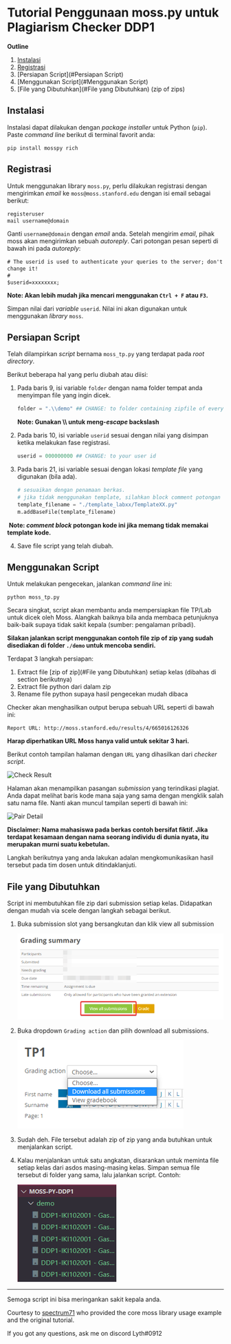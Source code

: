 # Tutorial Penggunaan moss.py untuk Plagiarism Checker DDP1

**Outline**

1. [Instalasi](#Instalasi)
2. [Registrasi](#Registrasi)
3. [Persiapan Script](#Persiapan Script)
4. [Menggunakan Script](#Menggunakan Script)
5. [File yang Dibutuhkan](#File yang Dibutuhkan) (zip of zips)

## Instalasi 
Instalasi dapat dilakukan dengan *package installer* untuk Python (``pip``). Paste *command line* berikut di terminal favorit anda:

```
pip install mosspy rich
```

## Registrasi
Untuk menggunakan library ``moss.py``, perlu dilakukan registrasi dengan mengirimkan *email* ke ``moss@moss.stanford.edu`` dengan isi email sebagai berikut: 

```
registeruser
mail username@domain
```

Ganti ``username@domain`` dengan *email* anda. Setelah mengirim *email*, pihak moss akan mengirimkan sebuah *autoreply*. Cari potongan pesan seperti di bawah ini pada *autoreply*:

```
# The userid is used to authenticate your queries to the server; don't change it!
#
$userid=xxxxxxxx; 
```
**Note: Akan lebih mudah jika mencari menggunakan ``Ctrl + F`` atau ``F3``.**

Simpan nilai dari *variable* ``userid``. Nilai ini akan digunakan untuk menggunakan *library* ``moss``. 

## Persiapan Script
Telah dilampirkan *script* bernama ``moss_tp.py`` yang terdapat pada *root directory*.

Berikut beberapa hal yang perlu diubah atau diisi: 
1. Pada baris 9, isi variable `folder` dengan nama folder tempat anda menyimpan file yang ingin dicek.

   ```python
   folder = ".\\demo" ## CHANGE: to folder containing zipfile of every class 
   ```

   **Note: Gunakan \\\ untuk meng-*escape* backslash**

2. Pada baris 10, isi variable `userid` sesuai dengan nilai yang disimpan ketika melakukan fase registrasi.

   ```python
   userid = 000000000 ## CHANGE: to your user id	
   ```

2. Pada baris 21, isi variable sesuai dengan lokasi *template file* yang digunakan (bila ada).

   ```python
   # sesuaikan dengan penamaan berkas.
   # jika tidak menggunakan template, silahkan block comment potongan kode ini
   template_filename = "./template_labxx/TemplateXX.py"
   m.addBaseFile(template_filename)
   ```

​		**Note: *comment block* potongan kode ini jika memang tidak memakai template kode.**

4. Save file script yang telah diubah.

## Menggunakan Script

Untuk melakukan pengecekan, jalankan *command line* ini:

```
python moss_tp.py
```
Secara singkat, script akan membantu anda mempersiapkan file TP/Lab untuk dicek oleh Moss. Alangkah baiknya bila anda membaca petunjuknya baik-baik supaya tidak sakit kepala (sumber: pengalaman pribadi). 

**Silakan jalankan script menggunakan contoh file zip of zip yang sudah disediakan di folder `./demo` untuk mencoba sendiri.**

Terdapat 3 langkah persiapan: 

1. Extract file [zip of zip](#File yang Dibutuhkan) setiap kelas (dibahas di section berikutnya)
2. Extract file python dari dalam zip
3. Rename file python supaya hasil pengecekan mudah dibaca

Checker akan menghasilkan output berupa sebuah URL seperti di bawah ini:

```
Report URL: http://moss.stanford.edu/results/4/665016126326
```
**Harap diperhatikan URL Moss hanya valid untuk sekitar 3 hari.**

Berikut contoh tampilan halaman dengan ``URL`` yang dihasilkan dari *checker script*.

![Check Result](docs/check-result.png)

Halaman akan menampilkan pasangan *submission* yang terindikasi plagiat. Anda dapat melihat baris kode mana saja yang sama dengan mengklik salah satu nama file. Nanti akan muncul tampilan seperti di bawah ini:

![Pair Detail](docs/result-detail.png)

**Disclaimer: Nama mahasiswa pada berkas contoh bersifat fiktif. Jika terdapat kesamaan dengan nama seorang individu di dunia nyata, itu merupakan murni suatu kebetulan.**

Langkah berikutnya yang anda lakukan adalan mengkomunikasikan hasil tersebut pada tim dosen untuk ditindaklanjuti. 

## File yang Dibutuhkan

Script ini membutuhkan file zip dari submission setiap kelas. Didapatkan dengan mudah via scele dengan langkah sebagai berikut. 

1. Buka submission slot yang bersangkutan dan klik view all submission

   ![image-20220124143123353](.\docs\image-20220124143123353.png)

2. Buka dropdown `Grading action` dan pilih download all submissions.

   ![image-20220124143244678](.\docs\image-20220124143244678.png)

3. Sudah deh. 
   File tersebut adalah zip of zip yang anda butuhkan untuk menjalankan script. 

4. Kalau menjalankan untuk satu angkatan, disarankan untuk meminta file setiap kelas dari asdos masing-masing kelas. Simpan semua file tersebut di folder yang sama, lalu jalankan script. Contoh: 

   ![image-20220124144037000](.\docs\image-20220124144037000.png)

---

Semoga script ini bisa meringankan sakit kepala anda. 

Courtesy to [spectrum71](https://github.com/spectrum71/Moss-For-DDP1) who provided the core moss library usage example and the original tutorial. 

If you got any questions, ask me on discord Lyth#0912

